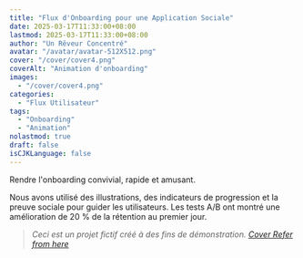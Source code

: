 ```yaml
---
title: "Flux d'Onboarding pour une Application Sociale"
date: 2025-03-17T11:33:00+08:00
lastmod: 2025-03-17T11:33:00+08:00
author: "Un Rêveur Concentré"
avatar: "/avatar/avatar-512X512.png"
cover: "/cover/cover4.png"
coverAlt: "Animation d'onboarding"
images:
  - "/cover/cover4.png"
categories:
  - "Flux Utilisateur"
tags:
  - "Onboarding"
  - "Animation"
nolastmod: true
draft: false
isCJKLanguage: false
---
```


Rendre l'onboarding convivial, rapide et amusant.

<!--more-->

Nous avons utilisé des illustrations, des indicateurs de progression et la preuve sociale pour guider les utilisateurs. Les tests A/B ont montré une amélioration de 20 % de la rétention au premier jour.

> *Ceci est un projet fictif créé à des fins de démonstration. [Cover Refer from here](https://dribbble.com/shots/15930977-Onboarding-Animation)*
